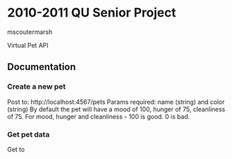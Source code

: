 2010-2011 QU Senior Project
===========================
mscoutermarsh

Virtual Pet API

Documentation
----------

### Create a new pet
Post to: http://localhost:4567/pets
Params required: name (string) and color (string)
By default the pet will have a mood of 100, hunger of 75, cleanliness of 75.
For mood, hunger and cleanliness - 100 is good. 0 is bad.

### Get pet data
Get to